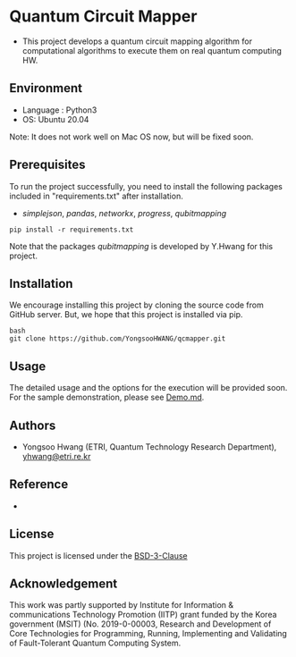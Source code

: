 # Quantum Circuit Mapper
- This project develops a quantum circuit mapping algorithm for computational algorithms to execute them on real quantum computing HW.

## Environment
- Language :  Python3
- OS:  Ubuntu 20.04 

Note: It does not work well on Mac OS now, but will be fixed soon.

## Prerequisites
To run the project successfully, you need to install the following packages included in "requirements.txt" after installation.
- *simplejson*, *pandas*, *networkx*, *progress*, *qubitmapping*

```
pip install -r requirements.txt
```
Note that the packages *qubitmapping* is developed by Y.Hwang for this project.

## Installation
We encourage installing this project by cloning the source code from GitHub server.
But, we hope that this project is installed via pip.
```
bash
git clone https://github.com/YongsooHWANG/qcmapper.git
```

## Usage

The detailed usage and the options for the execution will be provided soon.
For the sample demonstration, please see [Demo.md](docs/Demo.md).

## Authors
- Yongsoo Hwang (ETRI, Quantum Technology Research Department), yhwang@etri.re.kr

## Reference
-

## License
This project is licensed under the [BSD-3-Clause](/docs/LICENSE.md)

## Acknowledgement

This work was partly supported by Institute for Information & communications Technology Promotion (IITP) grant funded by the Korea government (MSIT) (No. 2019-0-00003, Research and Development of Core Technologies for Programming, Running, Implementing and Validating of Fault-Tolerant Quantum Computing System.

